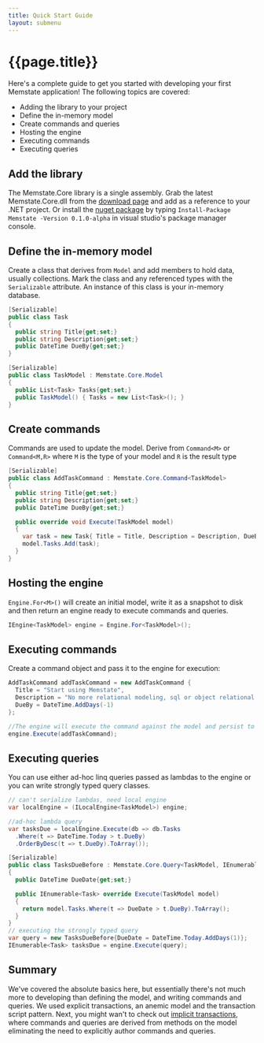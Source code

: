 ```yaml
---
title: Quick Start Guide
layout: submenu
---
```

# {{page.title}}
Here's a complete guide to get you started with developing your first Memstate application!
The following topics are covered:

* Adding the library to your project
* Define the in-memory model
* Create commands and queries
* Hosting the engine
* Executing commands
* Executing queries

## Add the library
The Memstate.Core library is a single assembly. Grab the latest Memstate.Core.dll from the [download page](/download) and add as a reference to your .NET project. Or install the [nuget package](http://nuget.org/List/Packages/Memstate) by typing `Install-Package Memstate -Version 0.1.0-alpha` in visual studio's package manager console.

## Define the in-memory model
Create a class that derives from `Model` and add members to hold data, usually collections. Mark the class and any referenced types with the `Serializable` attribute. An instance of this class is your in-memory database.

```csharp
[Serializable]
public class Task
{
  public string Title{get;set;}
  public string Description{get;set;}
  public DateTime DueBy{get;set;}
}

[Serializable]
public class TaskModel : Memstate.Core.Model
{
  public List<Task> Tasks{get;set;}
  public TaskModel() { Tasks = new List<Task>(); }
}
```

## Create commands
Commands are used to update the model. Derive from `Command<M>` or `Command<M,R>` where `M` is the type of your model and `R` is the result type

```csharp
[Serializable]
public class AddTaskCommand : Memstate.Core.Command<TaskModel>
{
  public string Title{get;set;}
  public string Description{get;set;}
  public DateTime DueBy{get;set;}

  public override void Execute(TaskModel model)
  {
    var task = new Task{ Title = Title, Description = Description, DueBy = DueBy };
    model.Tasks.Add(task);
  }
}
```

## Hosting the engine
`Engine.For<M>()` will create an initial model, write it as a snapshot to disk and then return an engine ready to execute commands and queries.

```csharp
IEngine<TaskModel> engine = Engine.For<TaskModel>();
```

## Executing commands
Create a command object and pass it to the engine for execution:

```csharp
AddTaskCommand addTaskCommand = new AddTaskCommand {
  Title = "Start using Memstate",
  Description = "No more relational modeling, sql or object relational mapping for me!",
  DueBy = DateTime.AddDays(-1)
};

//The engine will execute the command against the model and persist to the command journal
engine.Execute(addTaskCommand);
```

## Executing queries
You can use either ad-hoc linq queries passed as lambdas to the engine or you can write strongly typed query classes.

```csharp
// can't serialize lambdas, need local engine
var localEngine = (ILocalEngine<TaskModel>) engine;

//ad-hoc lambda query
var tasksDue = localEngine.Execute(db => db.Tasks
  .Where(t => DateTime.Today > t.DueBy)
  .OrderByDesc(t => t.DueDy).ToArray());

[Serializable]
public class TasksDueBefore : Memstate.Core.Query<TaskModel, IEnumerable<Task>>
{
  public DateTime DueDate{get;set;}

  public IEnumerable<Task> override Execute(TaskModel model)
  {
    return model.Tasks.Where(t => DueDate > t.DueBy).ToArray();
  }
}
// executing the strongly typed query
var query = new TasksDueBefore{DueDate = DateTime.Today.AddDays(1)};
IEnumerable<Task> tasksDue = engine.Execute(query);
```

## Summary
We've covered the absolute basics here, but essentially there's not much more to developing than defining the model, and writing commands and queries. We used explicit transactions, an anemic model and the transaction script pattern. Next, you might wan't to check out [implicit transactions](../../modeling/proxy), where commands and queries are derived from methods on the model eliminating the need to explicitly author commands and queries.
